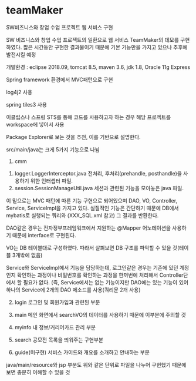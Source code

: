 # teamMaker
SW비즈니스와 창업 수업 프로젝트 웹 서비스 구현

SW 비즈니스와 창업 수업 프로젝트의 일환으로 웹 서비스 TeamMaker의 데모를 구현하였다.
짧은 시간동안 구현한 결과물이기 때문에 기본 기능만을 가지고 있으나 추후에 발전시킬 예정

개발환경 : eclipse 2018.09, tomcat 8.5, maven 3.6, jdk 1.8, Oracle 11g Express

Spring framework 환경에서 MVC패턴으로 구현

log4j2 사용

spring tiles3 사용

이클립스나 스프링 STS를 통해 코드를 사용하고자 하는 경우 해당 프로젝트를 workspace에 넣어서 사용

Package Explorer로 보는 것을 추천, 이를 기반으로 설명한다.

src/main/java는 크게 5가지 기능으로 나뉨

1. cmm
 1) logger.LoggerInterceptor.java
 전처리, 후처리(prehandle, posthandle)을 사용하기 위한 인터셉터 파일.
 2) session.SessionManageUtil.java
세션과 관련된 기능을 모아놓은 java 파일.

<!-- -------------------------------------------------------------------------------------------------------- -->

 이 밑으로는 MVC 패턴에 따른 기능 구현으로 되어있으며 DAO, VO, Controller, Service, ServiceImpl을 가지고 있다.
 실질적인 기능은 간단하기 때문에 DB에서 mybatis로 실행되는 쿼리와 (XXX_SQL.xml 참고) 그 결과를 반환한다.

 DAO같은 경우는 전자정부프레임워크에서 지원하는 @Mapper 어노테이션을 사용하기 때문에 interface로 구현된다.

 VO는 DB 테이블대로 구성하였다. 따라서 살펴보면 DB 구조를 파악할 수 있을 것(테이블 3개밖에 없음) 

 Service와 ServiceImpl에서 기능을 담당하는데, 로그인같은 경우는 기존에 있던 계정인지 확인하는 과정이나 비밀번호를 확인하는 과정을
 한꺼번에 처리해서 Controller단에서 할 필요가 없다.
 (즉, Service에서는 없는 기능이지만 DAO에는 있는 기능이 있어 하나의 Service에 2개의 DAO 메소드를 사용(쿼리문 2개 사용)

2. login
로그인 및 회원가입과 관련된 부분

3. main
메인 화면에서 searchVO의 데이터를 사용하기 때문에 이부분에 주의할 것

4. myinfo
내 정보/커리어카드 관리 부분

5. search
공모전 목록을 띄워주는 구현부분

6. guide(미구현)
서비스 가이드와 개요를 소개하고 안내하는 부분

java/main/resource와 jsp 부분도 위와 같은 단위로 파일을 나누어 구현했기 때문에 보면 충분히 이해할 수 있을 것
